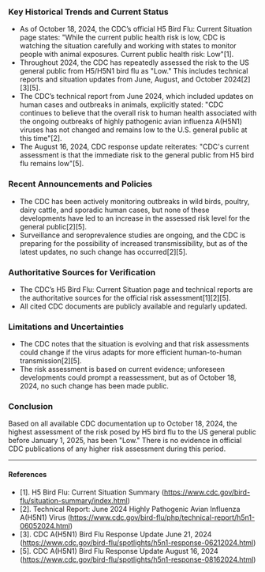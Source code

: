 ### Key Historical Trends and Current Status

- As of October 18, 2024, the CDC’s official H5 Bird Flu: Current Situation page states: "While the current public health risk is low, CDC is watching the situation carefully and working with states to monitor people with animal exposures. Current public health risk: Low"[1].
- Throughout 2024, the CDC has repeatedly assessed the risk to the US general public from H5/H5N1 bird flu as "Low." This includes technical reports and situation updates from June, August, and October 2024[2][3][5].
- The CDC’s technical report from June 2024, which included updates on human cases and outbreaks in animals, explicitly stated: "CDC continues to believe that the overall risk to human health associated with the ongoing outbreaks of highly pathogenic avian influenza A(H5N1) viruses has not changed and remains low to the U.S. general public at this time"[2].
- The August 16, 2024, CDC response update reiterates: "CDC's current assessment is that the immediate risk to the general public from H5 bird flu remains low"[5].

### Recent Announcements and Policies

- The CDC has been actively monitoring outbreaks in wild birds, poultry, dairy cattle, and sporadic human cases, but none of these developments have led to an increase in the assessed risk level for the general public[2][5].
- Surveillance and seroprevalence studies are ongoing, and the CDC is preparing for the possibility of increased transmissibility, but as of the latest updates, no such change has occurred[2][5].

### Authoritative Sources for Verification

- The CDC’s H5 Bird Flu: Current Situation page and technical reports are the authoritative sources for the official risk assessment[1][2][5].
- All cited CDC documents are publicly available and regularly updated.

### Limitations and Uncertainties

- The CDC notes that the situation is evolving and that risk assessments could change if the virus adapts for more efficient human-to-human transmission[2][5].
- The risk assessment is based on current evidence; unforeseen developments could prompt a reassessment, but as of October 18, 2024, no such change has been made public.

### Conclusion

Based on all available CDC documentation up to October 18, 2024, the highest assessment of the risk posed by H5 bird flu to the US general public before January 1, 2025, has been "Low." There is no evidence in official CDC publications of any higher risk assessment during this period.

---

#### References

- [1]. H5 Bird Flu: Current Situation Summary (https://www.cdc.gov/bird-flu/situation-summary/index.html)
- [2]. Technical Report: June 2024 Highly Pathogenic Avian Influenza A(H5N1) Virus (https://www.cdc.gov/bird-flu/php/technical-report/h5n1-06052024.html)
- [3]. CDC A(H5N1) Bird Flu Response Update June 21, 2024 (https://www.cdc.gov/bird-flu/spotlights/h5n1-response-06212024.html)
- [5]. CDC A(H5N1) Bird Flu Response Update August 16, 2024 (https://www.cdc.gov/bird-flu/spotlights/h5n1-response-08162024.html)